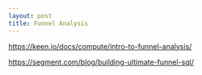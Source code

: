 ```yaml
---
layout: post
title: Funnel Analysis
---
```


https://keen.io/docs/compute/intro-to-funnel-analysis/

https://segment.com/blog/building-ultimate-funnel-sql/
